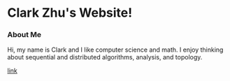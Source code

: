 # Clark Zhu's Website!

### About Me
Hi, my name is Clark and I like computer science and math. I enjoy thinking about sequential and distributed algorithms, analysis, and topology. 


[link](/views/canvas)